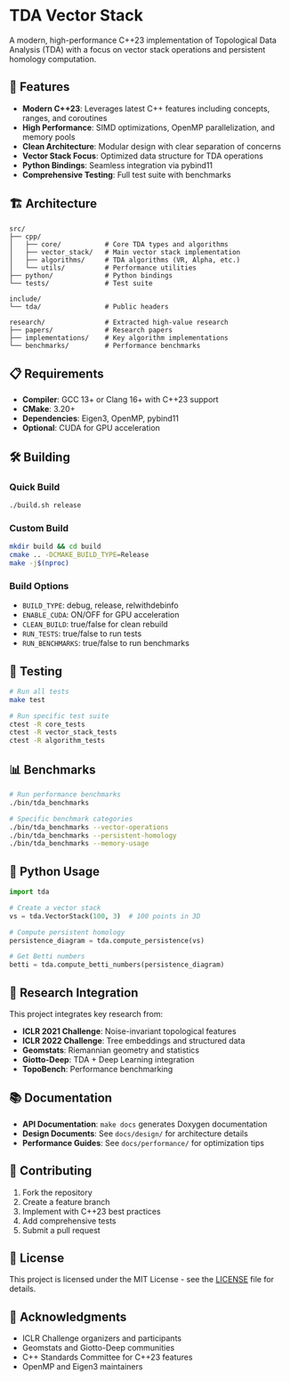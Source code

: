 # TDA Vector Stack

A modern, high-performance C++23 implementation of Topological Data Analysis (TDA) with a focus on vector stack operations and persistent homology computation.

## 🚀 Features

- **Modern C++23**: Leverages latest C++ features including concepts, ranges, and coroutines
- **High Performance**: SIMD optimizations, OpenMP parallelization, and memory pools
- **Clean Architecture**: Modular design with clear separation of concerns
- **Vector Stack Focus**: Optimized data structure for TDA operations
- **Python Bindings**: Seamless integration via pybind11
- **Comprehensive Testing**: Full test suite with benchmarks

## 🏗️ Architecture

```
src/
├── cpp/
│   ├── core/           # Core TDA types and algorithms
│   ├── vector_stack/   # Main vector stack implementation
│   ├── algorithms/     # TDA algorithms (VR, Alpha, etc.)
│   └── utils/          # Performance utilities
├── python/             # Python bindings
└── tests/              # Test suite

include/
└── tda/                # Public headers

research/               # Extracted high-value research
├── papers/             # Research papers
├── implementations/    # Key algorithm implementations
└── benchmarks/         # Performance benchmarks
```

## 📋 Requirements

- **Compiler**: GCC 13+ or Clang 16+ with C++23 support
- **CMake**: 3.20+
- **Dependencies**: Eigen3, OpenMP, pybind11
- **Optional**: CUDA for GPU acceleration

## 🛠️ Building

### Quick Build
```bash
./build.sh release
```

### Custom Build
```bash
mkdir build && cd build
cmake .. -DCMAKE_BUILD_TYPE=Release
make -j$(nproc)
```

### Build Options
- `BUILD_TYPE`: debug, release, relwithdebinfo
- `ENABLE_CUDA`: ON/OFF for GPU acceleration
- `CLEAN_BUILD`: true/false for clean rebuild
- `RUN_TESTS`: true/false to run tests
- `RUN_BENCHMARKS`: true/false to run benchmarks

## 🧪 Testing

```bash
# Run all tests
make test

# Run specific test suite
ctest -R core_tests
ctest -R vector_stack_tests
ctest -R algorithm_tests
```

## 📊 Benchmarks

```bash
# Run performance benchmarks
./bin/tda_benchmarks

# Specific benchmark categories
./bin/tda_benchmarks --vector-operations
./bin/tda_benchmarks --persistent-homology
./bin/tda_benchmarks --memory-usage
```

## 🐍 Python Usage

```python
import tda

# Create a vector stack
vs = tda.VectorStack(100, 3)  # 100 points in 3D

# Compute persistent homology
persistence_diagram = tda.compute_persistence(vs)

# Get Betti numbers
betti = tda.compute_betti_numbers(persistence_diagram)
```

## 🔬 Research Integration

This project integrates key research from:
- **ICLR 2021 Challenge**: Noise-invariant topological features
- **ICLR 2022 Challenge**: Tree embeddings and structured data
- **Geomstats**: Riemannian geometry and statistics
- **Giotto-Deep**: TDA + Deep Learning integration
- **TopoBench**: Performance benchmarking

## 📚 Documentation

- **API Documentation**: `make docs` generates Doxygen documentation
- **Design Documents**: See `docs/design/` for architecture details
- **Performance Guides**: See `docs/performance/` for optimization tips

## 🤝 Contributing

1. Fork the repository
2. Create a feature branch
3. Implement with C++23 best practices
4. Add comprehensive tests
5. Submit a pull request

## 📄 License

This project is licensed under the MIT License - see the [LICENSE](LICENSE) file for details.

## 🙏 Acknowledgments

- ICLR Challenge organizers and participants
- Geomstats and Giotto-Deep communities
- C++ Standards Committee for C++23 features
- OpenMP and Eigen3 maintainers
